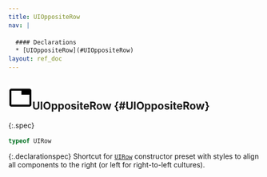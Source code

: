 ```yaml
---
title: UIOppositeRow
nav: |

  #### Declarations
  * [UIOppositeRow](#UIOppositeRow)
layout: ref_doc
---
```


## ![](/assets/icons/spec-var.svg)UIOppositeRow {#UIOppositeRow}
{:.spec}

```typescript
typeof UIRow
```
{:.declarationspec}
Shortcut for [`UIRow`](./UIRow) constructor preset with styles to align all components to the right (or left for right-to-left cultures).

